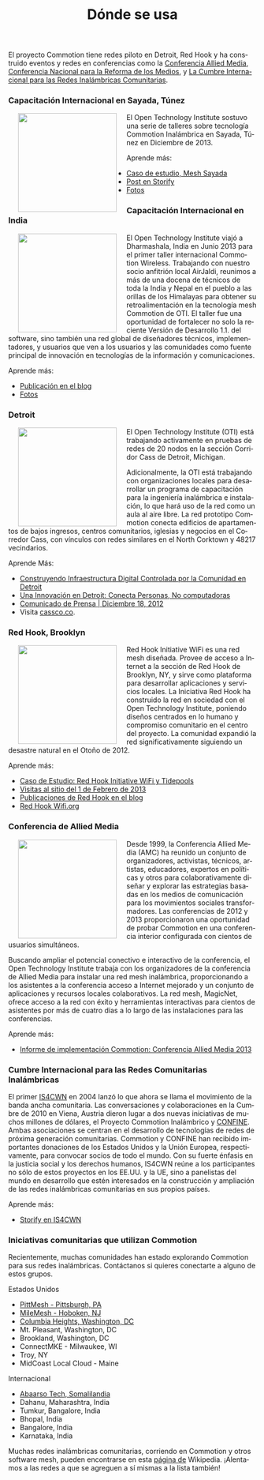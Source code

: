 ﻿---
layout: default
title: Dónde se usa
site_section: about
categories: 
created: 2013-06-28
changed: 2014-04-22
post_author: gerety
lang: es
---
<p>El proyecto Commotion tiene redes piloto en Detroit, Red Hook y ha construido eventos y redes en conferencias como la <a href="http://amc.alliedmedia.org/">Conferencia Allied Media</a>, <a href="http://conference.freepress.net/">Conferencia Nacional para la Reforma de los Medios</a>, y <a href="http://wirelesssummit.org">La Cumbre Internacional para las Redes Inalámbricas Comunitarias</a>.</p>

<h3>Capacitación Internacional en Sayada, Túnez</h3>

<p><img align="left" src="http://ubuntu.nizarus.tn/var/resizes/MeshSayada/WeekEnd-1/MeshSayada-1-122.JPG?m=1386588086" style="margin: 0px 20px;" width="200" />El Open Technology Institute sostuvo una serie de talleres sobre tecnología Commotion Inalámbrica en Sayada, Túnez en Diciembre de 2013.</p>

<p>Aprende más:</p>

<ul>
	<li><a href="/blog/2014/04/18/case-study-mesh-sayada/">Caso de estudio, Mesh Sayada</a></li>
	<li><a href="http://storify.com/gretabyrum/commotion-in-sayada">Post en Storify </a></li>
	<li><a href="http://ubuntu.nizarus.tn/MeshSayada">Fotos</a></li>
</ul>

<h3>Capacitación Internacional en India</h3>

<p><img align="left" src="http://oti.newamerica.net/sites/newamerica.net/files/articles/blog_post_two.png" style="margin: 0px 20px;" width="200" /> El Open Technology Institute viajó a Dharmashala, India en Junio 2013 para el primer taller internacional Commotion Wireless. Trabajando con nuestro socio anfitrión local AirJaldi, reunimos a más de una docena de técnicos de toda la India y Nepal en el pueblo a las orillas de los Himalayas para obtener su retroalimentación en la tecnología mesh Commotion de OTI. El taller fue una oportunidad de fortalecer no solo la reciente Versión de Desarrollo 1.1. del software, sino también una red global de diseñadores técnicos, implementadores, y usuarios que ven a los usuarios y las comunidades como fuente principal de innovación en tecnologías de la información y comunicaciones.</p>

<p>Aprende más:</p>

<ul>
	<li><a href="http://oti.newamerica.net/blogposts/2013/commotion_travels_to_india_for_first_international_workshop-86838">Publicación en el blog</a></li>
	<li><a href="https://plus.google.com/photos/113632566131475824062/albums/5891649779649829441">Fotos</a></li>
</ul>

<h3 class="bigger">Detroit</h3>

<p><img align="left" src="/files/detroit.jpg" style="margin: 0px 20px;" width="200" /> El Open Technology Institute (OTI) está trabajando activamente en pruebas de redes de 20 nodos en la sección Corridor Cass de Detroit, Michigan.</p>

<p>Adicionalmente, la OTI está trabajando con organizaciones locales para desarrollar un programa de capacitación para la ingeniería inalámbrica e instalación, lo que hará uso de la red como un aula al aire libre. La red prototipo Commotion conecta edificios de apartamentos de bajos ingresos, centros comunitarios, iglesias y negocios en el Corredor Cass, con vínculos con redes similares en el North Corktown y 48217 vecindarios.</p>

<p>Aprende Más:</p>

<ul>
	<li><a href="http://oti.newamerica.net/blogposts/2013/building_community_controlled_digital_infrastructure_in_detroit-84570">Construyendo Infraestructura Digital Controlada por la Comunidad en Detroit</a></li>
	<li><a href="http://colorlines.com/archives/2012/10/detroit_mesh_networks.html">Una Innovación en Detroit: Conecta Personas, No computadoras</a></li>
	<li><a href="http://newamerica.net/pressroom/2012/advisory_detroit_breaking_ground_as_lab_for_wireless_innovation">Comunicado de Prensa | Diciembre 18, 2012</a></li>
	<li>Visita <a href="http://www.cassco.co">cassco.co</a>.</li>
</ul>

<h3>Red Hook, Brooklyn</h3>

<p><img align="left" src="/files/redhook.jpg" style="margin: 0px 20px;" width="200" /></p>

<p>Red Hook Initiative WiFi es una red mesh diseñada. Provee de acceso a Internet a la sección de Red Hook de Brooklyn, NY, y sirve como plataforma para desarrollar aplicaciones y servicios locales. La Iniciativa Red Hook ha construido la red en sociedad con el Open Technology Institute, poniendo diseños centrados en lo humano y compromiso comunitario en el centro del proyecto. La comunidad expandió la red significativamente siguiendo un desastre natural en el Otoño de 2012.</p>

<p>Aprende más:</p>

<ul>
	<li><a href="https://commotionwireless.net/blog/case-study-red-hook-initiative-wifi-tidepools">Caso de Estudio: Red Hook Initiative WiFi y Tidepools</a></li>
	<li><a href="http://storify.com/georgiamoon/oti-site-visit-rhi-wifi/elements/5107ec029d1a9a4432008577">Visitas al sitio del 1 de Febrero de 2013</a></li>
	<li><a href="https://commotionwireless.net/taxonomy/term/30/all">Publicaciones de Red Hook en el blog</a></li>
	<li><a href="http://redhookwifi.org">Red Hook Wifi.org</a></li>
</ul>

<h3>Conferencia de Allied Media</h3>

<p><img align="left" src="/files/magicnet_0.png" style="margin: 0px 20px;" width="200" /> Desde 1999, la Conferencia Allied Media (AMC) ha reunido un conjunto de organizadores, activistas, técnicos, artistas, educadores, expertos en políticas y otros para colaborativamente diseñar y explorar las estrategias basadas en los medios de comunicación para los movimientos sociales transformadores. Las conferencias de 2012 y 2013 proporcionaron una oportunidad de probar Commotion en una conferencia interior configurada con cientos de usuarios simultáneos.</p>

<p>Buscando ampliar el potencial conectivo e interactivo de la conferencia, el Open Technology Institute trabaja con los organizadores de la conferencia de Allied Media para instalar una red mesh inalámbrica, proporcionando a los asistentes a la conferencia acceso a Internet mejorado y un conjunto de aplicaciones y recursos locales colaborativos. La red mesh, MagicNet, ofrece acceso a la red con éxito y herramientas interactivas para cientos de asistentes por más de cuatro días a lo largo de las instalaciones para las conferencias.</p>

<p>Aprende más:</p>

<ul>
	<li><a href="http://oti.newamerica.net/blogposts/2013/the_2013_allied_media_conference_magicnet_powered_by_commotion-88051">Informe de implementación Commotion: Conferencia Allied Media 2013</a></li>
</ul>

<h3>Cumbre Internacional para las Redes Comunitarias Inalámbricas</h3>

<p>El primer <a href="http://wirelesssummit.org">IS4CWN</a> en 2004 lanzó lo que ahora se llama el movimiento de la banda ancha comunitaria. Las conversaciones y colaboraciones en la Cumbre de 2010 en Viena, Austria dieron lugar a dos nuevas iniciativas de muchos millones de dólares, el Proyecto Commotion Inalámbrico y <a href="http://confine-project.eu/">CONFINE</a>. Ambas asociaciones se centran en el desarrollo de tecnologías de redes de próxima generación comunitarias. Commotion y CONFINE han recibido importantes donaciones de los Estados Unidos y la Unión Europea, respectivamente, para convocar socios de todo el mundo. Con su fuerte énfasis en la justicia social y los derechos humanos, IS4CWN reúne a los participantes no sólo de estos proyectos en los EE.UU. y la UE, sino a panelistas del mundo en desarrollo que estén interesados en la construcción y ampliación de las redes inalámbricas comunitarias en sus propios países.</p>

<p>Aprende más:</p>

<ul>
	<li><a href="http://storify.com/OTI/international-summit-for-community-wireless-networ">Storify en IS4CWN</a></li>
</ul>

<h3>Iniciativas comunitarias que utilizan Commotion</h3>

<p>Recientemente, muchas comunidades han estado explorando Commotion para sus redes inalámbricas. Contáctanos si quieres conectarte a alguno de estos grupos.</p>

<p>Estados Unidos</p>

<ul>
	<li><a href="http://www.pittmesh.net/">PittMesh - Pittsburgh, PA</a></li>
	<li><a href="http://www.milemesh.com/">MileMesh - Hoboken, NJ</a></li>
	<li><a href="http://columbiaheightscwn.net">Columbia Heights, Washington, DC</a></li>
	<li>Mt. Pleasant, Washington, DC</li>
	<li>Brookland, Washington, DC</li>
	<li>ConnectMKE - Milwaukee, WI</li>
	<li>Troy, NY</li>
	<li>MidCoast Local Cloud - Maine</li>
</ul>

<p>Internacional</p>

<ul>
	<li><a href="http://oti.newamerica.net/blogposts/2013/building_a_mesh_network_in_rural_somaliland-98554">Abaarso Tech, Somalilandia</a></li>
	<li>Dahanu, Maharashtra, India</li>
	<li>Tumkur, Bangalore, India</li>
	<li>Bhopal, India</li>
	<li>Bangalore, India</li>
	<li>Karnataka, India</li>
</ul>

<p>Muchas redes inalámbricas comunitarias, corriendo en Commotion y otros software mesh, pueden encontrarse en esta <a href="http://en.wikipedia.org/wiki/List_of_wireless_community_networks_by_region">página de</a> Wikipedia. ¡Alentamos a las redes a que se agreguen a sí mismas a la lista también!</p>
 
